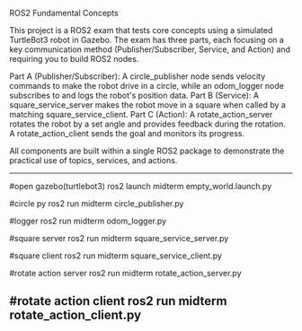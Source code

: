 ROS2 Fundamental Concepts

This project is a ROS2 exam that tests core concepts using a simulated TurtleBot3 robot in Gazebo. The exam has three parts, each focusing on a key communication method (Publisher/Subscriber, Service, and Action) and requiring you to build ROS2 nodes.

Part A (Publisher/Subscriber): A circle_publisher node sends velocity commands to make the robot drive in a circle, while an odom_logger node subscribes to and logs the robot's position data.
Part B (Service): A square_service_server makes the robot move in a square when called by a matching square_service_client.
Part C (Action): A rotate_action_server rotates the robot by a set angle and provides feedback during the rotation. A rotate_action_client sends the goal and monitors its progress.

All components are built within a single ROS2 package to demonstrate the practical use of topics, services, and actions.

-------------------------------------------------------------------------------------------------------------------------------------------------------------------------
#open gazebo(turtlebot3)
ros2 launch midterm empty_world.launch.py


#circle py
ros2 run midterm circle_publisher.py

#logger
ros2 run midterm odom_logger.py


#square server
ros2 run midterm square_service_server.py

#square client
ros2 run midterm square_service_client.py


#rotate action server
ros2 run midterm rotate_action_server.py

#rotate action client
ros2 run midterm rotate_action_client.py
-------------------------------------------------------------------------------------------------------------------------------------------------------------------------
